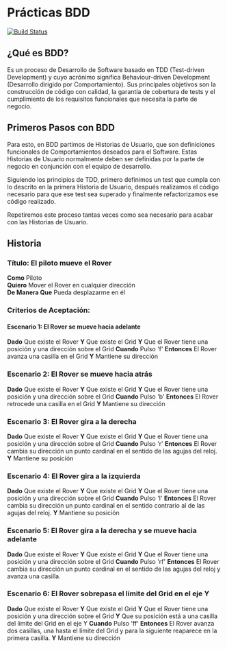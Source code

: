 <h1>Prácticas BDD</h1>

[![Build Status](https://travis-ci.org/RafaelCasuso/bdd-practice.svg?branch=master)](https://travis-ci.org/RafaelCasuso/bdd-practice)

<h2><strong>¿Qué es BDD?</strong></h2>

Es un proceso de Desarrollo de Software basado en TDD (Test-driven Development) y cuyo acrónimo significa Behaviour-driven
Development (Desarrollo dirigido por Comportamiento). Sus principales objetivos son la construcción de código con calidad,
la garantía de cobertura de tests y el cumplimiento de los requisitos funcionales que necesita la parte de negocio.


<h2><strong>Primeros Pasos con BDD</strong></h2>

Para esto, en BDD partimos de Historias de Usuario, que son definiciones funcionales de Comportamientos deseados para
el Software. Estas Historias de Usuario normalmente deben ser definidas por la parte de negocio en conjunción con el 
equipo de desarrollo.

Siguiendo los principios de TDD, primero definimos un test que cumpla con lo descrito en la primera Historia de Usuario,
después realizamos el código necesario para que ese test sea superado y finalmente refactorizamos ese código realizado.

Repetiremos este proceso tantas veces como sea necesario para acabar con las Historias de Usuario.

<h2><strong>Historia</strong></h2>

<h3><strong>Título:</strong> El piloto mueve el Rover</h3>

<strong>Como</strong> Piloto<br>
<strong>Quiero</strong> Mover el Rover en cualquier dirección<br>
<strong>De Manera Que</strong> Pueda desplazarme en él<br>

<h3><strong>Criterios de Aceptación:</strong></h3>
<h4><strong>Escenario 1:</strong> El Rover se mueve hacia adelante</h4>
<strong>Dado</strong> Que existe el Rover
<strong>Y</strong> Que existe el Grid
<strong>Y</strong> Que el Rover tiene una posición y una dirección sobre el Grid
<strong>Cuando</strong> Pulso 'f'
<strong>Entonces</strong> El Rover avanza una casilla en el Grid
<strong>Y</strong> Mantiene su dirección
<h3><strong>Escenario 2:</strong> El Rover se mueve hacia atrás</h3>
<strong>Dado</strong> Que existe el Rover
<strong>Y</strong> Que existe el Grid
<strong>Y</strong> Que el Rover tiene una posición y una dirección sobre el Grid
<strong>Cuando</strong> Pulso 'b'
<strong>Entonces</strong> El Rover retrocede una casilla en el Grid
<strong>Y</strong> Mantiene su dirección
<h3><strong>Escenario 3:</strong> El Rover gira a la derecha</h3>
<strong>Dado</strong> Que existe el Rover
<strong>Y</strong> Que existe el Grid
<strong>Y</strong> Que el Rover tiene una posición y una dirección sobre el Grid
<strong>Cuando</strong> Pulso 'r'
<strong>Entonces</strong> El Rover cambia su dirección un punto cardinal en el sentido de las agujas del reloj.
<strong>Y</strong> Mantiene su posición
<h3><strong>Escenario 4:</strong> El Rover gira a la izquierda</h3>
<strong>Dado</strong> Que existe el Rover
<strong>Y</strong> Que existe el Grid
<strong>Y</strong> Que el Rover tiene una posición y una dirección sobre el Grid
<strong>Cuando</strong> Pulso 'l'
<strong>Entonces</strong> El Rover cambia su dirección un punto cardinal en el sentido contrario al de las agujas       del reloj.
<strong>Y</strong> Mantiene su posición
<h3><strong>Escenario 5:</strong> El Rover gira a la derecha y se mueve hacia adelante</h3>
<strong>Dado</strong> Que existe el Rover
<strong>Y</strong> Que existe el Grid
<strong>Y</strong> Que el Rover tiene una posición y una dirección sobre el Grid
<strong>Cuando</strong> Pulso 'rf'
<strong>Entonces</strong> El Rover cambia su dirección un punto cardinal en el sentido  de las agujas del reloj y       avanza una     casilla.
<h3><strong>Escenario 6:</strong> El Rover sobrepasa el límite del Grid en el eje Y</h3>
<strong>Dado</strong> Que existe el Rover
<strong>Y</strong> Que existe el Grid
<strong>Y</strong> Que el Rover tiene una posición y una dirección sobre el Grid
<strong>Y</strong> Que su posición está a una casilla del límite del Grid en el eje Y
<strong>Cuando</strong> Pulso 'ff'
<strong>Entonces</strong> El Rover avanza dos casillas, una hasta el límite del Grid y para la siguiente reaparece      en la primera casilla.
<strong>Y</strong> Mantiene su dirección




